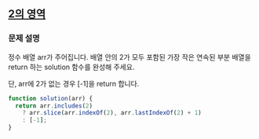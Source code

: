 ## <a href='https://school.programmers.co.kr/learn/courses/30/lessons/181894'>2의 영역

</a>

### 문제 설명

정수 배열 arr가 주어집니다. 배열 안의 2가 모두 포함된 가장 작은 연속된 부분 배열을 return 하는 solution 함수를 완성해 주세요.

단, arr에 2가 없는 경우 [-1]을 return 합니다.

```javascript
function solution(arr) {
  return arr.includes(2)
    ? arr.slice(arr.indexOf(2), arr.lastIndexOf(2) + 1)
    : [-1];
}
```

